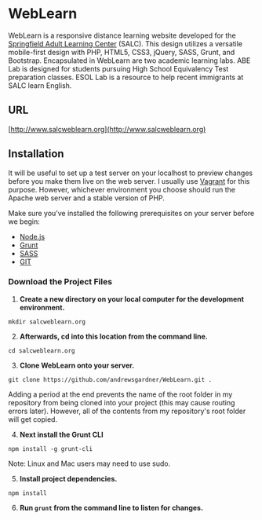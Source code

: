 # WebLearn
WebLearn is a responsive distance learning website developed for the [Springfield Adult Learning Center](http://www.stcc.edu/adulteducationcenter/) (SALC). This design utilizes a versatile mobile-first design with PHP, HTML5, CSS3, jQuery, SASS, Grunt, and Bootstrap. Encapsulated in WebLearn are two academic learning labs. ABE Lab is designed for students pursuing High School Equivalency Test preparation classes. ESOL Lab is a resource to help recent immigrants at SALC learn English.

## URL

[http://www.salcweblearn.org](http://www.salcweblearn.org)

## Installation
It will be useful to set up a test server on your localhost to preview changes before you make them live on the web server. I usually use [Vagrant](https://www.vagrantup.com/) for this purpose. However, whichever environment you choose should run the Apache web server and a stable version of PHP.

Make sure you've installed the following prerequisites on your server before we begin:
* [Node.js](https://nodejs.org/en/)
* [Grunt](http://gruntjs.com/)
* [SASS](http://sass-lang.com/)
* [GIT](https://git-scm.com/)

### Download the Project Files

1. **Create a new directory on your local computer for the development environment.**
  
  ```
  mkdir salcweblearn.org
  ```
  
2. **Afterwards, cd into this location from the command line.**
  
  ```
  cd salcweblearn.org
  ```
  
3. **Clone WebLearn onto your server.**
  
  ```
  git clone https://github.com/andrewsgardner/WebLearn.git .
  ```
  
  Adding a period at the end prevents the name of the root folder in my repository from being cloned into your project (this may cause routing errors later). However, all of the contents from my repository's root folder will get copied.
  
4. **Next install the Grunt CLI**
  
  ```
  npm install -g grunt-cli
  ```
  
  Note: Linux and Mac users may need to use sudo.
  
5. **Install project dependencies.**
  
  ```
  npm install
  ```
  
6. **Run ```grunt``` from the command line to listen for changes.**
